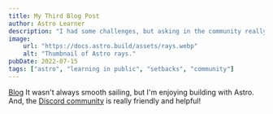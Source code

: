 ```yaml
---
title: My Third Blog Post
author: Astro Learner
description: "I had some challenges, but asking in the community really helped!"
image:
    url: "https://docs.astro.build/assets/rays.webp"
    alt: "Thumbnail of Astro rays."
pubDate: 2022-07-15
tags: ["astro", "learning in public", "setbacks", "community"]
---
```

<a href="/blog/">Blog</a>
It wasn't always smooth sailing, but I'm enjoying building with Astro. And, the [Discord community](https://astro.build/chat) is really friendly and helpful!